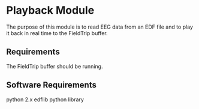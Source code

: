 # Playback Module

The purpose of this module is to read EEG data from an EDF file and to play it back in real time to the FieldTrip buffer.

## Requirements

The FieldTrip buffer should be running.

## Software Requirements

python 2.x
edflib python library
